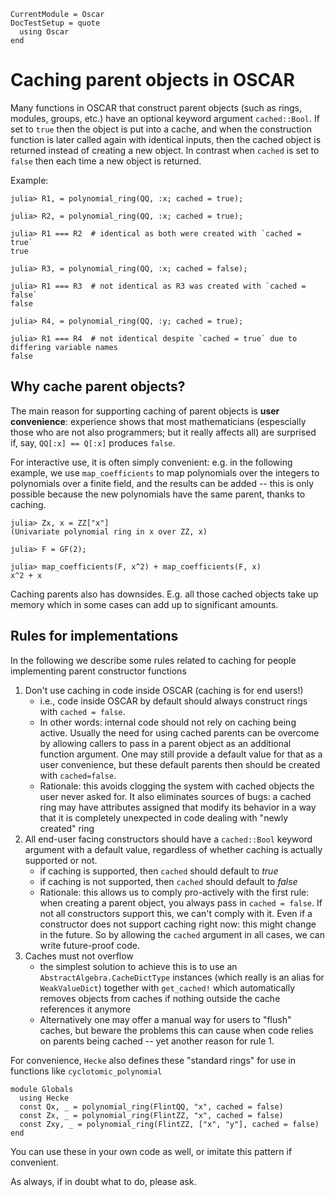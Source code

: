 ```@meta
CurrentModule = Oscar
DocTestSetup = quote
  using Oscar
end
```

# Caching parent objects in OSCAR

Many functions in OSCAR that construct parent objects (such as rings, modules,
groups, etc.) have an optional keyword argument `cached::Bool`. If set to
`true` then the object is put into a cache, and when the construction function
is later called again with identical inputs, then the cached object is
returned instead of creating a new object. In contrast when `cached` is set to
`false` then each time a new object is returned.

Example:
```jldoctest
julia> R1, = polynomial_ring(QQ, :x; cached = true);

julia> R2, = polynomial_ring(QQ, :x; cached = true);

julia> R1 === R2  # identical as both were created with `cached = true`
true

julia> R3, = polynomial_ring(QQ, :x; cached = false);

julia> R1 === R3  # not identical as R3 was created with `cached = false`
false

julia> R4, = polynomial_ring(QQ, :y; cached = true);

julia> R1 === R4  # not identical despite `cached = true` due to differing variable names
false
```

## Why cache parent objects?

The main reason for supporting caching of parent objects is **user convenience**:
experience shows that most mathematicians (espescially those who are not also
programmers; but it really affects all) are surprised if, say, `QQ[:x] == Q[:x]`
produces `false`.

For interactive use, it is often simply convenient: e.g. in the following example,
we use `map_coefficients` to map polynomials over the integers to polynomials
over a finite field, and the results can be added -- this is only possible because
the new polynomials have the same parent, thanks to caching.
```jldoctest
julia> Zx, x = ZZ["x"]
(Univariate polynomial ring in x over ZZ, x)

julia> F = GF(2);

julia> map_coefficients(F, x^2) + map_coefficients(F, x)
x^2 + x
```

Caching parents also has downsides. E.g. all those cached objects take up memory which
in some cases can add up to significant amounts.


## Rules for implementations

In the following we describe some rules related to caching for people implementing
parent constructor functions

1. Don't use caching in code inside OSCAR (caching is for end users!)
   - i.e., code inside OSCAR by default should always construct rings with `cached = false`.
   - In other words: internal code should not rely on caching being active.
     Usually the need for using cached parents can be overcome by allowing callers to
     pass in a parent object as an additional function argument. One may still provide a
     default value for that as a user convenience, but these default parents then should
     be created with `cached=false`.
   - Rationale: this avoids clogging the system with cached objects the user never asked
     for. It also eliminates sources of bugs: a cached ring may have attributes assigned
     that modify its behavior in a way that it is completely unexpected in code dealing
     with "newly created" ring
2. All end-user facing constructors should have a `cached::Bool` keyword argument
   with a default value, regardless of whether caching is actually supported or not.
   - if caching is supported, then `cached` should default to *true*
   - if caching is not supported, then `cached` should default to *false*
   - Rationale: this allows us to comply pro-actively with the first rule: when creating
     a parent object, you always pass in `cached = false`. If not all constructors
     support this, we can't comply with it. Even if a constructor does not support
     caching right now: this might change in the future. So by allowing the `cached`
     argument in all cases, we can write future-proof code.
3. Caches must not overflow
   - the simplest solution to achieve this is to use an `AbstractAlgebra.CacheDictType`
     instances (which really is an alias for `WeakValueDict`) together with `get_cached!`
     which automatically removes objects from caches if nothing outside the cache references
     it anymore
   - Alternatively one may offer a manual way for users to "flush" caches, but beware
     the problems this can cause when code relies on parents being cached -- yet another
     reason for rule 1.

For convenience, `Hecke` also defines these "standard rings" for use in functions
like `cyclotomic_polynomial`
```
module Globals
  using Hecke
  const Qx, _ = polynomial_ring(FlintQQ, "x", cached = false)
  const Zx, _ = polynomial_ring(FlintZZ, "x", cached = false)
  const Zxy, _ = polynomial_ring(FlintZZ, ["x", "y"], cached = false)
end
```
You can use these in your own code as well, or imitate this pattern if convenient.

As always, if in doubt what to do, please ask.
